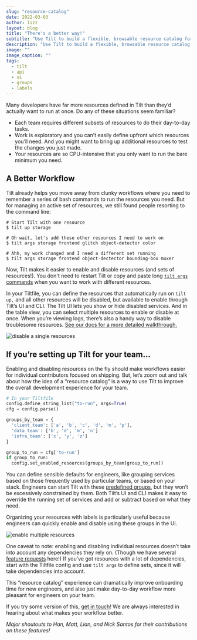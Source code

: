 ```yaml
---
slug: "resource-catalog"
date: 2022-03-03
author: lizz
layout: blog
title: "There's a better way!"
subtitle: "Use Tilt to build a flexible, browsable resource catalog for your team"
description: "Use Tilt to build a flexible, browsable resource catalog for your team"
image: ""
image_caption: ""
tags:
  - tilt
  - api
  - ui
  - groups
  - labels
---
```

Many developers have far more resources defined in Tilt than they’d actually want to run at once. Do any of these situations seem familiar?

*  Each team requires different subsets of resources to do their day-to-day tasks. 
*  Work is exploratory and you can’t easily define upfront which resources you’ll need. And you might want to bring up additional resources to test the changes you just made.
*  Your resources are so CPU-intensive that you only want to run the bare minimum you need.

## A Better Workflow

Tilt already helps you move away from clunky workflows where you need to remember a series of bash commands to run the resources you need. But for managing an active set of resources, we still found people resorting to the command line:

```shell
# Start Tilt with one resource
$ tilt up storage

# Oh wait, let's add these other resources I need to work on
$ tilt args storage frontend glitch object-detector color

# Ahh, my work changed and I need a different set running
$ tilt args storage frontend object-dectector bounding-box muxer
```

Now, Tilt makes it easier to enable and disable resources (and sets of resources!). You don't need to restart Tilt or copy and paste long [`tilt args` commands][tilt-args] when you want to work with different resources.

In your Tiltfile, you can define the resources that automatically run on `tilt up,` and all other resources will be disabled, but available to enable through Tilt’s UI and CLI. The Tilt UI lets you show or hide disabled services. And in the table view, you can select multiple resources to enable or disable at once. When you’re viewing logs, there’s also a handy way to disable troublesome resources. [See our docs for a more detailed walkthrough.][disable-resources]

![disable a single resources](/assets/images/disable-resources/single-resource-disable.gif)

## If you’re setting up Tilt for your team...

Enabling and disabling resources on the fly should make workflows easier for individual contributors focused on shipping. But, let’s zoom out and talk about how the idea of a “resource catalog” is a way to use Tilt to improve the overall development experience for your team.

```python
# In your Tiltfile
config.define_string_list("to-run", args=True)
cfg = config.parse()

groups_by_team = {
  'client_team': ['a', 'b', 'c', 'd', 'm', 'p'],
  'data_team': ['b', 'd', 'm', 'n']
  'infra_team': ['x', 'y', 'z']
}

group_to_run = cfg['to-run']
if group_to_run:
  config.set_enabled_resources(groups_by_team[group_to_run])
```

You can define sensible defaults for engineers, like grouping services based on those frequently used by particular teams, or based on your stack. Engineers can start Tilt with these [predefined groups][tiltfile-config], but they won’t be excessively constrained by them. Both Tilt’s UI and CLI makes it easy to override the running set of services and add or subtract based on what they need.


Organizing your resources with labels is particularly useful because engineers can quickly enable and disable using these groups in the UI.

![enable multiple resources](/assets/images/disable-resources/bulk-disabling.gif)

One caveat to note: enabling and disabling individual resources doesn’t take into account any dependencies they rely on. (Though we have several [feature requests][disable-issues] here!) If you’ve got resources with a lot of dependencies, start with the Tiltfile config and use `tilt args` to define sets, since it will take dependencies into account.

This “resource catalog” experience can dramatically improve onboarding time for new engineers, and also just make day-to-day workflow more pleasant for engineers on your team.

If you try some version of this, [get in touch][feedback]! We are always interested in hearing about what makes your workflow better.

_Major shoutouts to Han, Matt, Lian, and Nick Santos for their contributions on these features!_



[tilt-args]: https://docs.tilt.dev/cli/tilt_args.html
[tiltfile-config]: https://docs.tilt.dev/tiltfile_config.html#run-a-defined-set-of-services
[disable-resources]: https://docs.tilt.dev/disable_resources.html
[disable-issues]: https://github.com/tilt-dev/tilt/issues?q=is%3Aissue+is%3Aopen+disable+resource+label%3Aenhancement
[feedback]: https://docs.tilt.dev/disable_resources.html#feedback